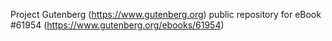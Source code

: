 Project Gutenberg (https://www.gutenberg.org) public repository for eBook #61954 (https://www.gutenberg.org/ebooks/61954)
